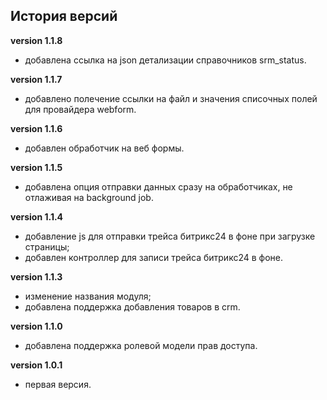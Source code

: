 <!-- cl-start -->
## История версий

**version 1.1.8**    
- добавлена ссылка на json детализации справочников srm_status.    

**version 1.1.7**    
- добавлено полечение ссылки на файл и значения списочных полей для провайдера webform.    

**version 1.1.6**    
- добавлен обработчик на веб формы.    

**version 1.1.5**    
- добавлена опция отправки данных сразу на обработчиках, не отлаживая на background job.    

**version 1.1.4**    
- добавление js для отправки трейса битрикс24 в фоне при загрузке страницы;    
- добавлен контроллер для записи трейса битрикс24 в фоне.    

**version 1.1.3**    
- изменение названия модуля;    
- добавлена поддержка добавления товаров в crm.    

**version 1.1.0**    
- добавлена поддержка ролевой модели прав доступа.    

**version 1.0.1**    
- первая версия.    
<!-- cl-end -->
